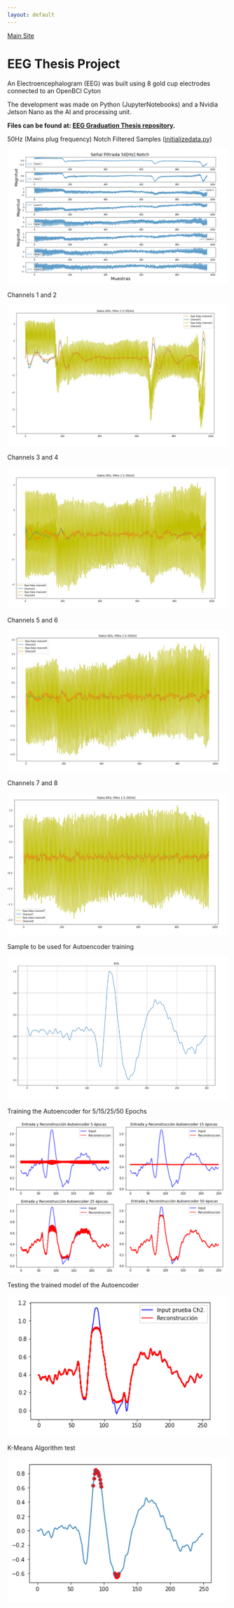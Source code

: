 ```yaml
---
layout: default
---
```

[Main Site](./)

# EEG Thesis Project

An Electroencephalogram (EEG) was built using 8 gold cup electrodes connected to an OpenBCI Cyton

The development was made on Python (JupyterNotebooks) and a Nvidia Jetson Nano as the AI and processing unit.

**Files can be found at: [EEG Graduation Thesis repository](https://github.com/mffellay/EEG).**

50Hz (Mains plug frequency) Notch Filtered Samples ([initializedata.py](https://github.com/mffellay/EEG/blob/main/initializedata.py))

<img src="https://raw.githubusercontent.com/mffellay/EEG/main/pics/samplesnotch.png" alt="notch">

Channels 1 and 2

<img src="https://raw.githubusercontent.com/mffellay/EEG/main/pics/ch%201-2.png" alt="channel1-2">

Channels 3 and 4

<img src="https://raw.githubusercontent.com/mffellay/EEG/main/pics/ch3-4.png" alt="channel3-4">

Channels 5 and 6

<img src="https://raw.githubusercontent.com/mffellay/EEG/main/pics/ch5-6.png" alt="channel5-6">

Channels 7 and 8

<img src="https://raw.githubusercontent.com/mffellay/EEG/main/pics/ch7-8.png" alt="channel7-8">

Sample to be used for Autoencoder training

<img src="https://raw.githubusercontent.com/mffellay/EEG/main/pics/sampletotrain.png" alt="sample">

Training the Autoencoder for 5/15/25/50 Epochs

<img src="https://raw.githubusercontent.com/mffellay/EEG/main/pics/autoencodertraining.png" alt="training">

Testing the trained model of the Autoencoder

<img src="https://raw.githubusercontent.com/mffellay/EEG/main/pics/autoencoderTesting.png" alt="autoencodertest">

K-Means Algorithm test

<img src="https://raw.githubusercontent.com/mffellay/EEG/main/pics/Kmeans.png" alt="Kmeans">

